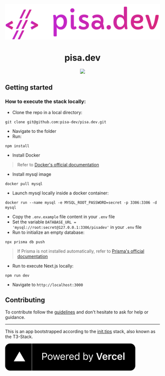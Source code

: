[![pisa.dev](https://raw.githubusercontent.com/pisa-dev/pisa.dev/15fc6c81018738f48dd2fa4300e4c4f0c43d7dc8/public/logo.svg)](https://pisa.dev/)

<div align="center">
  <h1>pisa.dev</h1>
  <a href="https://github.com/pisa-dev/pisa.dev/blob/main/CONTRIBUTING.md"><img src="https://img.shields.io/badge/PRs-welcome-brightgreen.svg" /></a>
</div>

## Getting started

### How to execute the stack locally:

- Clone the repo in a local directory:
```
git clone git@github.com:pisa-dev/pisa.dev.git
```
- Navigate to the folder
- Run: 
```
npm install
```
- Install Docker
> Refer to [Docker's official documentation](https://docs.docker.com/engine/install/)
- Install mysql image
```
docker pull mysql
```
- Launch mysql locally inside a docker container:
```
docker run --name mysql -e MYSQL_ROOT_PASSWORD=secret -p 3306:3306 -d mysql
```
- Copy the `.env.example` file content in your `.env` file
- Set the variable `DATABASE_URL = 'mysql://root:secret@127.0.0.1:3306/pisadev'` in your `.env` file
- Run to initialize an empty database:
```
npx prisma db push
```
> If Prisma is not installed automatically, refer to [Prisma's official documentation](https://www.prisma.io/docs/concepts/components/prisma-cli/installation)
- Run to execute Next.js locally:
```
npm run dev
```
- Navigate to `http://localhost:3000` 

## Contributing

To contribute follow the [guidelines](https://github.com/pisa-dev/pisa.dev/blob/main/CONTRIBUTING.md) and don't hesitate to ask for help or guidance.

---

This is an app bootstrapped according to the [init.tips](https://init.tips) stack, also known as the T3-Stack.

[![powered by vercel](./public/powered-by-vercel.svg)](https://vercel.com/?utm_source=pisa-dev&utm_campaign=oss)

